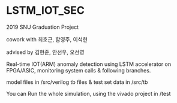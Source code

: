 # LSTM_IOT_SEC
2019 SNU Graduation Project

cowork with 최호근, 함영주, 이석현

advised by 김현준, 안선우, 오선영


Real-time IOT(ARM) anomaly detection using LSTM accelerator on FPGA/ASIC, monitoring system calls & following branches.

model files in /src/verilog
tb files & test set data in /src/tb

You can Run the whole simulation, using the vivado project in /test
